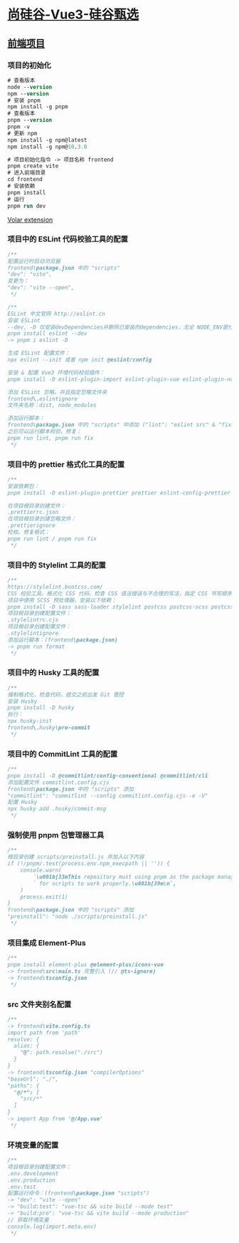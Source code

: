 # [尚硅谷-Vue3-硅谷甄选](https://www.youtube.com/playlist?list=PLmOn9nNkQxJECrx-JlaaJaC2gthMP7B7r)

## [前端项目](https://gitee.com/jch1011/vue3_admin_template-bj1)

### 项目的初始化

```ps
# 查看版本
node --version
npm --version
# 安装 pnpm
npm install -g pnpm
# 查看版本
pnpm --version
pnpm -v
# 更新 npm
npm install -g npm@latest
npm install -g npm@10.3.0

# 项目初始化指令 -> 项目名称 frontend
pnpm create vite
# 进入前端目录
cd frontend
# 安装依赖
pnpm install
# 运行
pnpm run dev
```

[Volar extension](https://marketplace.visualstudio.com/items?itemName=Vue.volar)

### 项目中的 ESLint 代码校验工具的配置

```csharp
/**
配置运行时启动浏览器
frontend\package.json 中的 "scripts"
"dev": "vite",
变更为：
"dev": "vite --open",
 */

/**
ESLint 中文官网 http://eslint.cn
安装 ESLint
--dev, -D 仅安装devDependencies并删除已安装的dependencies，无论 NODE_ENV是什么
pnpm install eslint --dev
-> pnpm i eslint -D

生成 ESLint 配置文件：
npx eslint --init 或者 npm init @eslint/config

安装 & 配置 Vue3 环境代码校验插件：
pnpm install -D eslint-plugin-import eslint-plugin-vue eslint-plugin-node eslint-plugin-prettier eslint-config-prettier @babel/eslint-parser

添加 ESLint 忽略，并且指定忽略文件夹
frontend\.eslintignore
文件夹名称：dist, node_modules

添加运行脚本：
frontend\package.json 中的 "scripts" 中添加 ("lint": "eslint src" & "fix": "eslint src --fix")
之后可以运行脚本校验、修复：
pnpm run lint, pnpm run fix
 */
```

### 项目中的 prettier 格式化工具的配置

```csharp
/**
安装依赖包：
pnpm install -D eslint-plugin-prettier prettier eslint-config-prettier

在项目根目录创建文件：
.prettierrc.json
在项目根目录创建忽略文件：
.prettierignore
检核、修复格式：
pnpm run lint / pnpm run fix
 */
```

### 项目中的 Stylelint 工具的配置

```csharp
/**
https://stylelint.bootcss.com/
CSS 校验工具。格式化 CSS 代码，检查 CSS 语法错误与不合理的写法，指定 CSS 书写顺序...
项目中使用 SCSS 预处理器，安装以下依赖：
pnpm install -D sass sass-loader stylelint postcss postcss-scss postcss-html stylelint-config-prettier stylelint-config-recess-order stylelint-config-recommended-scss stylelint-config-standard stylelint-config-standard-vue stylelint-scss stylelint-order stylelint-config-standard-scss
项目根目录创建配置文件：
.stylelintrc.cjs
项目根目录创建配置文件：
.stylelintignore
添加运行脚本：(frontend\package.json)
-> pnpm run format
 */
```

### 项目中的 Husky 工具的配置

```csharp
/**
强制格式化、检查代码，提交之前出发 Git 管控
安装 Husky
pnpm install -D husky
执行：
npx husky-init
frontend\.husky\pre-commit
 */
```

### 项目中的 CommitLint 工具的配置

```csharp
/**
pnpm install -D @commitlint/config-conventional @commitlint/cli
添加配置文件 commitlint.config.cjs
frontend\package.json 中的 "scripts" 添加
"commitlint": "commitlint --config commitlint.config.cjs -e -V"
配置 Husky
npx husky add .husky/commit-msg
 */
```

### 强制使用 pnpm 包管理器工具

```csharp
/**
根目录创建 scripts/preinstall.js 并加入以下内容
if (!/pnpm/.test(process.env.npm_execpath || '')) {
    console.warn(
        `\u001b[33mThis repository must using pnpm as the package manager ` +
        ` for scripts to work properly.\u001b[39m\n`,
    )
    process.exit(1)
}
frontend\package.json 中的 "scripts" 添加
"preinstall": "node ./scripts/preinstall.js"
 */
```

### 项目集成 Element-Plus

```csharp
/**
pnpm install element-plus @element-plus/icons-vue
-> frontend\src\main.ts 完整引入 (// @ts-ignore)
-> frontend\tsconfig.json
 */
```

### src 文件夹别名配置

```csharp
/**
-> frontend\vite.config.ts
import path from 'path'
resolve: {
  alias: {
    "@": path.resolve("./src")
  }
}
-> frontend\tsconfig.json "compilerOptions"
"baseUrl": "./",
"paths": {
  "@/*": [
    "src/*"
  ]
}
-> import App from '@/App.vue'
 */
```

### 环境变量的配置

```csharp
/**
项目根目录创建配置文件：
.env.development
.env.production
.env.test
配置运行命令：(frontend\package.json "scripts")
-> "dev": "vite --open"
-> "build:test": "vue-tsc && vite build --mode test"
-> "build:pro": "vue-tsc && vite build --mode production"
// 获取环境变量
console.log(import.meta.env)
 */
```
